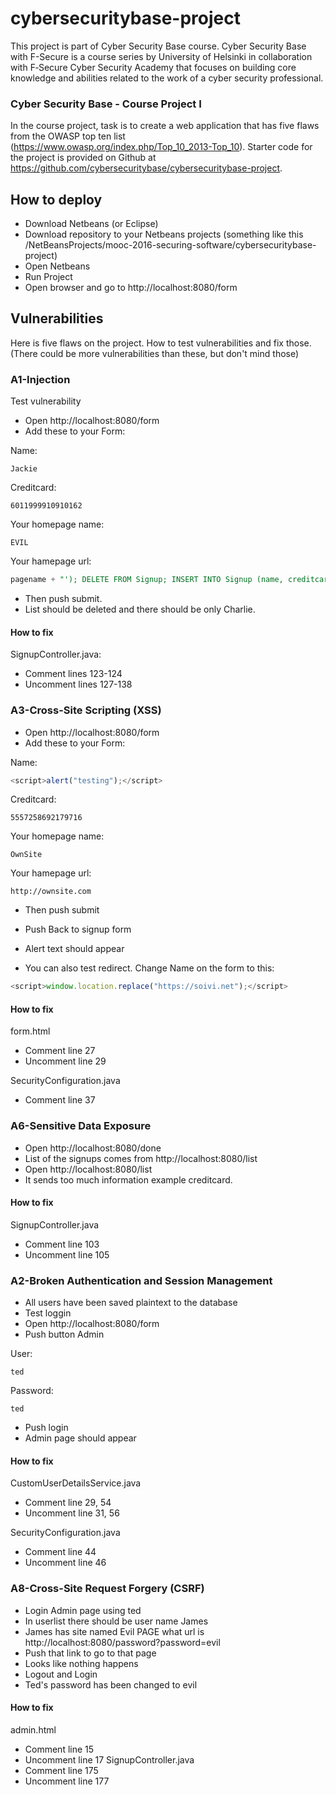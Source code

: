 # cybersecuritybase-project #

This project is part of Cyber Security Base course. Cyber Security Base with F-Secure is a course series by University of Helsinki in collaboration with F‑Secure Cyber Security Academy that focuses on building core knowledge and abilities related to the work of a cyber security professional. 

### Cyber Security Base - Course Project I ###

In the course project, task is to create a web application that has five flaws from the OWASP top ten list (https://www.owasp.org/index.php/Top_10_2013-Top_10). Starter code for the project is provided on Github at https://github.com/cybersecuritybase/cybersecuritybase-project.

## How to deploy ##

- Download Netbeans (or Eclipse)
- Download repository to your Netbeans projects (something like this /NetBeansProjects/mooc-2016-securing-software/cybersecuritybase-project)
- Open Netbeans
- Run Project
- Open browser and go to http://localhost:8080/form

## Vulnerabilities ##

Here is five flaws on the project. How to test vulnerabilities and fix those. (There could be more vulnerabilities than these, but don't mind those)

### A1-Injection ###

Test vulnerability

- Open http://localhost:8080/form
- Add these to your Form:

Name:
```
Jackie
```

Creditcard:
```
6011999910910162
```

Your homepage name:
```
EVIL
```

Your hamepage url:  
```sql
pagename + "'); DELETE FROM Signup; INSERT INTO Signup (name, creditcard, site, siteurl) VALUES ('Charlie', '377725598642897' , 'Evil PAGE', 'http://localhost:8080/password?password=evil
```

- Then push submit.
- List should be deleted and there should be only Charlie.

#### How to fix ####

SignupController.java:  
- Comment lines 123-124
- Uncomment lines 127-138



### A3-Cross-Site Scripting (XSS) ###
- Open http://localhost:8080/form
- Add these to your Form:

Name:  
```javascript
<script>alert("testing");</script>
```

Creditcard:
```
5557258692179716
```

Your homepage name:
```
OwnSite
```

Your hamepage url:
```
http://ownsite.com
```

- Then push submit
- Push Back to signup form
- Alert text should appear

- You can also test redirect. Change Name on the form to this:
```javascript
<script>window.location.replace("https://soivi.net");</script>
```

#### How to fix ####

form.html
- Comment line 27
- Uncomment line 29

SecurityConfiguration.java
- Comment line 37

### A6-Sensitive Data Exposure ###
- Open http://localhost:8080/done
- List of the signups comes from http://localhost:8080/list
- Open http://localhost:8080/list
- It sends too much information example creditcard.

#### How to fix ####
SignupController.java
- Comment line 103
- Uncomment line 105

### A2-Broken Authentication and Session Management ###

- All users have been saved plaintext to the database
- Test loggin
- Open http://localhost:8080/form
- Push button Admin

User:
```
ted
```
Password:
```
ted
```
- Push login
- Admin page should appear

#### How to fix ####
CustomUserDetailsService.java
- Comment line 29, 54
- Uncomment line 31, 56

SecurityConfiguration.java
- Comment line 44
- Uncomment line 46


### A8-Cross-Site Request Forgery (CSRF) ###
- Login Admin page using ted
- In userlist there should be user name James
- James has site named Evil PAGE what url is http://localhost:8080/password?password=evil
- Push that link to go to that page
- Looks like nothing happens
- Logout and Login
- Ted's password has been changed to evil

#### How to fix ####
admin.html
- Comment line 15
- Uncomment line 17
SignupController.java
- Comment line 175
- Uncomment line 177
